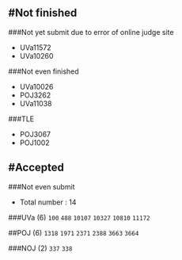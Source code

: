 #Not finished
---------------------------------------
###Not yet submit due to error of online judge site
- UVa11572
- UVa10260

###Not even finished
- UVa10026
- POJ3262
- UVa11038

###TLE
- POJ3067
- POJ1002

#Accepted
---------------------------------------
###Not even submit
- Total number : 14

###UVa (6)
`100` `488`  `10107` `10327` `10810` `11172`

##POJ (6)
`1318` `1971` `2371` `2388` `3663` `3664`

###NOJ (2)
`337` `338`

